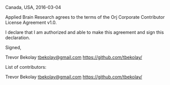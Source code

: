 Canada, USA, 2016-03-04

Applied Brain Research agrees to the terms of the Orj Corporate Contributor License
Agreement v1.0.

I declare that I am authorized and able to make this agreement and sign this
declaration.

Signed,

Trevor Bekolay tbekolay@gmail.com https://github.com/tbekolay/

List of contributors:

Trevor Bekolay tbekolay@gmail.com https://github.com/tbekolay/
